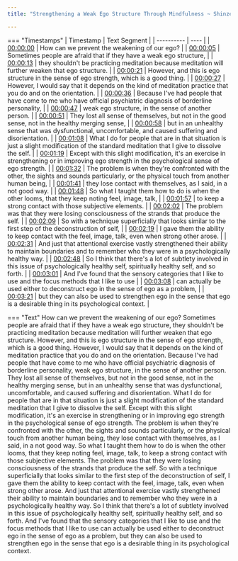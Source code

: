 ```yaml
---
title: "Strengthening a Weak Ego Structure Through Mindfulness ~ Shinzen Young"

---
```

=== "Timestamps"
    | Timestamp | Text Segment |
    | ---------- | ----  |
    | [00:00:00](https://www.youtube.com/watch?v=3gv05sLZQBU&t=0) |  How can we prevent the weakening of our ego? |
    | [00:00:05](https://www.youtube.com/watch?v=3gv05sLZQBU&t=5) |  Sometimes people are afraid that if they have a weak ego structure, |
    | [00:00:13](https://www.youtube.com/watch?v=3gv05sLZQBU&t=13) |  they shouldn't be practicing meditation because meditation will further weaken that ego structure. |
    | [00:00:21](https://www.youtube.com/watch?v=3gv05sLZQBU&t=21) |  However, and this is ego structure in the sense of ego strength, which is a good thing. |
    | [00:00:27](https://www.youtube.com/watch?v=3gv05sLZQBU&t=27) |  However, I would say that it depends on the kind of meditation practice that you do and on the orientation. |
    | [00:00:36](https://www.youtube.com/watch?v=3gv05sLZQBU&t=36) |  Because I've had people that have come to me who have official psychiatric diagnosis of borderline personality, |
    | [00:00:47](https://www.youtube.com/watch?v=3gv05sLZQBU&t=47) |  weak ego structure, in the sense of another person. |
    | [00:00:51](https://www.youtube.com/watch?v=3gv05sLZQBU&t=51) |  They lost all sense of themselves, but not in the good sense, not in the healthy merging sense, |
    | [00:00:58](https://www.youtube.com/watch?v=3gv05sLZQBU&t=58) |  but in an unhealthy sense that was dysfunctional, uncomfortable, and caused suffering and disorientation. |
    | [00:01:08](https://www.youtube.com/watch?v=3gv05sLZQBU&t=68) |  What I do for people that are in that situation is just a slight modification of the standard meditation that I give to dissolve the self. |
    | [00:01:19](https://www.youtube.com/watch?v=3gv05sLZQBU&t=79) |  Except with this slight modification, it's an exercise in strengthening or in improving ego strength in the psychological sense of ego strength. |
    | [00:01:32](https://www.youtube.com/watch?v=3gv05sLZQBU&t=92) |  The problem is when they're confronted with the other, the sights and sounds particularly, or the physical touch from another human being, |
    | [00:01:41](https://www.youtube.com/watch?v=3gv05sLZQBU&t=101) |  they lose contact with themselves, as I said, in a not good way. |
    | [00:01:48](https://www.youtube.com/watch?v=3gv05sLZQBU&t=108) |  So what I taught them how to do is when the other looms, that they keep noting feel, image, talk, |
    | [00:01:57](https://www.youtube.com/watch?v=3gv05sLZQBU&t=117) |  to keep a strong contact with those subjective elements. |
    | [00:02:02](https://www.youtube.com/watch?v=3gv05sLZQBU&t=122) |  The problem was that they were losing consciousness of the strands that produce the self. |
    | [00:02:09](https://www.youtube.com/watch?v=3gv05sLZQBU&t=129) |  So with a technique superficially that looks similar to the first step of the deconstruction of self, |
    | [00:02:19](https://www.youtube.com/watch?v=3gv05sLZQBU&t=139) |  I gave them the ability to keep contact with the feel, image, talk, even when strong other arose. |
    | [00:02:31](https://www.youtube.com/watch?v=3gv05sLZQBU&t=151) |  And just that attentional exercise vastly strengthened their ability to maintain boundaries and to remember who they were in a psychologically healthy way. |
    | [00:02:48](https://www.youtube.com/watch?v=3gv05sLZQBU&t=168) |  So I think that there's a lot of subtlety involved in this issue of psychologically healthy self, spiritually healthy self, and so forth. |
    | [00:03:01](https://www.youtube.com/watch?v=3gv05sLZQBU&t=181) |  And I've found that the sensory categories that I like to use and the focus methods that I like to use |
    | [00:03:08](https://www.youtube.com/watch?v=3gv05sLZQBU&t=188) |  can actually be used either to deconstruct ego in the sense of ego as a problem, |
    | [00:03:21](https://www.youtube.com/watch?v=3gv05sLZQBU&t=201) |  but they can also be used to strengthen ego in the sense that ego is a desirable thing in its psychological context. |

=== "Text"
     How can we prevent the weakening of our ego? Sometimes people are afraid that if they have a weak ego structure, they shouldn't be practicing meditation because meditation will further weaken that ego structure. However, and this is ego structure in the sense of ego strength, which is a good thing. However, I would say that it depends on the kind of meditation practice that you do and on the orientation. Because I've had people that have come to me who have official psychiatric diagnosis of borderline personality, weak ego structure, in the sense of another person. They lost all sense of themselves, but not in the good sense, not in the healthy merging sense, but in an unhealthy sense that was dysfunctional, uncomfortable, and caused suffering and disorientation. What I do for people that are in that situation is just a slight modification of the standard meditation that I give to dissolve the self. Except with this slight modification, it's an exercise in strengthening or in improving ego strength in the psychological sense of ego strength. The problem is when they're confronted with the other, the sights and sounds particularly, or the physical touch from another human being, they lose contact with themselves, as I said, in a not good way. So what I taught them how to do is when the other looms, that they keep noting feel, image, talk, to keep a strong contact with those subjective elements. The problem was that they were losing consciousness of the strands that produce the self. So with a technique superficially that looks similar to the first step of the deconstruction of self, I gave them the ability to keep contact with the feel, image, talk, even when strong other arose. And just that attentional exercise vastly strengthened their ability to maintain boundaries and to remember who they were in a psychologically healthy way. So I think that there's a lot of subtlety involved in this issue of psychologically healthy self, spiritually healthy self, and so forth. And I've found that the sensory categories that I like to use and the focus methods that I like to use can actually be used either to deconstruct ego in the sense of ego as a problem, but they can also be used to strengthen ego in the sense that ego is a desirable thing in its psychological context.